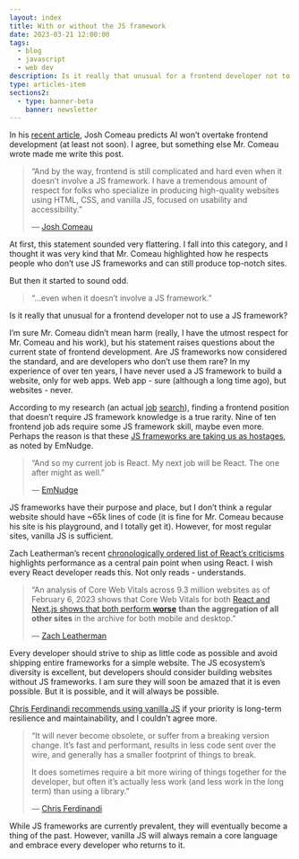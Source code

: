 ```yaml
---
layout: index
title: With or without the JS framework
date: 2023-03-21 12:00:00
tags:
  - blog
  - javascript
  - web dev
description: Is it really that unusual for a frontend developer not to use a JS framework?
type: articles-item
sections2:
  - type: banner-beta
    banner: newsletter
---
```


In his [recent article](https://www.joshwcomeau.com/blog/the-end-of-frontend-development/), Josh Comeau predicts AI won’t overtake frontend development (at least not soon). I agree, but something else Mr. Comeau wrote made me write this post.

> “And by the way, frontend is still complicated and hard even when it doesn’t involve a JS framework. I have a tremendous amount of respect for folks who specialize in producing high-quality websites using HTML, CSS, and vanilla JS, focused on usability and accessibility.”
>
> — [Josh Comeau](https://www.joshwcomeau.com/blog/the-end-of-frontend-development/)

At first, this statement sounded very flattering. I fall into this category, and I thought it was very kind that Mr. Comeau highlighted how he respects people who don’t use JS frameworks and can still produce top-notch sites.

But then it started to sound odd.

> “…even when it doesn’t involve a JS framework.”

Is it really that unusual for a frontend developer not to use a JS framework?

I’m sure Mr. Comeau didn’t mean harm (really, I have the utmost respect for Mr. Comeau and his work), but his statement raises questions about the current state of frontend development. Are JS frameworks now considered the standard, and are developers who don’t use them rare? In my experience of over ten years, I have never used a JS framework to build a website, only for web apps. Web app - sure (although a long time ago), but websites - never.

According to my research (an actual [job](/articles/in-search-of-a-css-developer-job/) [search](/articles/in-search-of-a-frontend-ui-developer-job/)), finding a frontend position that doesn’t require JS framework knowledge is a true rarity. Nine of ten frontend job ads require some JS framework skill, maybe even more. Perhaps the reason is that these [JS frameworks are taking us as hostages](https://emnudge.dev/blog/react-hostage), as noted by EmNudge.

> “And so my current job is React. My next job will be React. The one after might as well.”
>
> — [EmNudge](https://emnudge.dev/blog/react-hostage)

JS frameworks have their purpose and place, but I don’t think a regular website should have ~65k lines of code (it is fine for Mr. Comeau because his site is his playground, and I totally get it). However, for most regular sites, vanilla JS is sufficient.

Zach Leatherman’s recent [chronologically ordered list of React’s criticisms](https://www.zachleat.com/web/react-criticism/) highlights performance as a central pain point when using React. I wish every React developer reads this. Not only reads - understands.

> “An analysis of Core Web Vitals across 9.3 million websites as of February 6, 2023 shows that Core Web Vitals for both [React and Next.js shows that both perform **worse**](https://lookerstudio.google.com/s/lD9m_MQgyGU) **than the aggregation of all other sites** in the archive for both mobile and desktop.”
>
> — [Zach Leatherman](https://www.zachleat.com/web/react-criticism/)

Every developer should strive to ship as little code as possible and avoid shipping entire frameworks for a simple website. The JS ecosystem’s diversity is excellent, but developers should consider building websites without JS frameworks. I am sure they will soon be amazed that it is even possible. But it is possible, and it will always be possible.

[Chris Ferdinandi recommends using vanilla JS](https://gomakethings.com/what-framework-should-i-use/) if your priority is long-term resilience and maintainability, and I couldn’t agree more.

> “It will never become obsolete, or suffer from a breaking version change. It’s fast and performant, results in less code sent over the wire, and generally has a smaller footprint of things to break.
>
> It does sometimes require a bit more wiring of things together for the developer, but often it’s actually less work (and less work in the long term) than using a library.”
>
> — [Chris Ferdinandi](https://gomakethings.com/what-framework-should-i-use/)

While JS frameworks are currently prevalent, they will eventually become a thing of the past. However, vanilla JS will always remain a core language and embrace every developer who returns to it.
